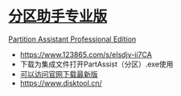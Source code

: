 # [分区助手专业版](https://www.123865.com/s/eIsdjv-ii7CA)
[Partition Assistant Professional Edition](https://www.123865.com/s/eIsdjv-ii7CA)
* https://www.123865.com/s/eIsdjv-ii7CA
* 下载为集成文件打开PartAssist（分区）.exe使用
* [可以访问官网下载最新版](https://www.disktool.cn/)
* https://www.disktool.cn/

  

